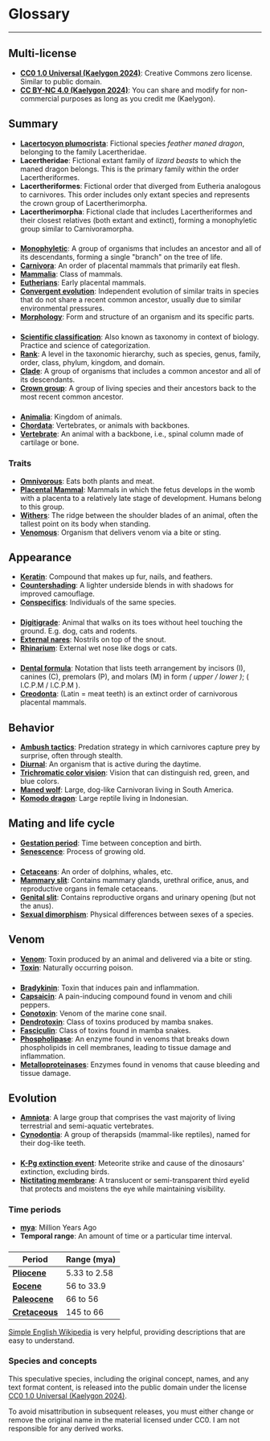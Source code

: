 
# Glossary
---

## Multi-license
- **[CC0 1.0 Universal (Kaelygon 2024)](https://creativecommons.org/public-domain/cc0/)**: Creative Commons zero license. Similar to public domain.
- **[CC BY-NC 4.0 (Kaelygon 2024)](https://creativecommons.org/licenses/by-nc/4.0/)**: You can share and modify for non-commercial purposes as long as you credit me (Kaelygon).
## Summary
- **[Lacertocyon plumocrista](https://github.com/Kaelygon/Lacertocyon-plumocrista)**: Fictional species *feather maned dragon*, belonging to the family Lacertheridae.
- **Lacertheridae**: Fictional extant family of *lizard beasts* to which the maned dragon belongs. This is the primary family within the order Lacertheriformes.
- **Lacertheriformes**: Fictional order that diverged from Eutheria analogous to carnivores. This order includes only extant species and represents the crown group of Lacertherimorpha.
- **Lacertherimorpha**: Fictional clade that includes Lacertheriformes and their closest relatives (both extant and extinct), forming a monophyletic group similar to Carnivoramorpha.
###
- **[Monophyletic](https://en.wikipedia.org/wiki/Monophyly)**: A group of organisms that includes an ancestor and all of its descendants, forming a single "branch" on the tree of life.
- **[Carnivora](https://en.wikipedia.org/wiki/Carnivora)**: An order of placental mammals that primarily eat flesh.
- **[Mammalia](https://en.wikipedia.org/wiki/Mammal)**: Class of mammals.
- **[Eutherians](https://en.wikipedia.org/wiki/Eutheria)**: Early placental mammals.
- **[Convergent evolution](https://en.wikipedia.org/wiki/Convergent_evolution)**: Independent evolution of similar traits in species that do not share a recent common ancestor, usually due to similar environmental pressures.
- **[Morphology](https://en.wikipedia.org/wiki/Morphology_(biology))**: Form and structure of an organism and its specific parts.
###
- **[Scientific classification](https://en.wikipedia.org/wiki/Taxonomy_(biology))**: Also known as taxonomy in context of biology. Practice and science of categorization.
- **[Rank](https://en.wikipedia.org/wiki/Taxonomic_rank)**: A level in the taxonomic hierarchy, such as species, genus, family, order, class, phylum, kingdom, and domain.
- **[Clade](https://en.wikipedia.org/wiki/Clade)**: A group of organisms that includes a common ancestor and all of its descendants.
- **[Crown group](https://en.wikipedia.org/wiki/Crown_group)**: A group of living species and their ancestors back to the most recent common ancestor.
###
- **[Animalia](https://en.wikipedia.org/wiki/Animalia)**: Kingdom of animals.
- **[Chordata](https://en.wikipedia.org/wiki/Chordata)**: Vertebrates, or animals with backbones.
- **[Vertebrate](https://en.wikipedia.org/wiki/vertebrates)**: An animal with a backbone, i.e., spinal column made of cartilage or bone.
###
### Traits
- **[Omnivorous](https://en.wikipedia.org/wiki/Omnivorous)**: Eats both plants and meat.
- **[Placental Mammal](https://en.wikipedia.org/wiki/Placentalia)**: Mammals in which the fetus develops in the womb with a placenta to a relatively late stage of development. Humans belong to this group.
- **[Withers](https://en.wikipedia.org/wiki/Withers)**: The ridge between the shoulder blades of an animal, often the tallest point on its body when standing.
- **[Venomous](https://en.wikipedia.org/wiki/Venom)**: Organism that delivers venom via a bite or sting.
###
## Appearance
- **[Keratin](https://en.wikipedia.org/wiki/Keratin)**: Compound that makes up fur, nails, and feathers.
- **[Countershading](https://en.wikipedia.org/wiki/Countershading)**: A lighter underside blends in with shadows for improved camouflage.
- **[Conspecifics](https://en.wikipedia.org/wiki/Biological_specificity#Conspecific)**: Individuals of the same species.
###
- **[Digitigrade](https://en.wikipedia.org/wiki/Digitigrade)**: Animal that walks on its toes without heel touching the ground. E.g. dog, cats and rodents.
- **[External nares](https://en.wikipedia.org/wiki/Nostril)**: Nostrils on top of the snout.
- **[Rhinarium](https://en.wikipedia.org/wiki/Rhinarium)**: External wet nose like dogs or cats.
###
- **[Dental formula](https://en.wikipedia.org/wiki/Dentition#Dental_formula)**: Notation that lists teeth arrangement by incisors (I), canines (C), premolars (P), and molars (M) in form *( upper / lower )*; ( I.C.P.M / I.C.P.M ).
- **[Creodonta](https://en.wikipedia.org/wiki/Creodonta)**: (Latin = meat teeth) is an extinct order of carnivorous placental mammals.
###
## Behavior
- **[Ambush tactics](https://en.wikipedia.org/wiki/Ambush_predator)**: Predation strategy in which carnivores capture prey by surprise, often through stealth.
- **[Diurnal](https://en.wikipedia.org/wiki/Diurnality)**: An organism that is active during the daytime.
- **[Trichromatic color vision](https://en.wikipedia.org/wiki/Trichromacy)**: Vision that can distinguish red, green, and blue colors.
- **[Maned wolf](https://en.wikipedia.org/wiki/Maned_wolf)**: Large, dog-like Carnivoran living in South America.
- **[Komodo dragon](https://en.wikipedia.org/wiki/Komodo_dragon)**: Large reptile living in Indonesian.
###
## Mating and life cycle
- **[Gestation period](https://en.wikipedia.org/wiki/Gestation)**: Time between conception and birth.
- **[Senescence](https://en.wikipedia.org/wiki/Senescence)**: Process of growing old.
###
- **[Cetaceans](https://en.wikipedia.org/wiki/Cetacea)**: An order of dolphins, whales, etc.
- **[Mammary slit](https://en.wikipedia.org/wiki/Bottlenose_dolphin#Reproduction)**: Contains mammary glands, urethral orifice, anus, and reproductive organs in female cetaceans.
- **[Genital slit](https://baleinesendirect.org/en/discover/life-of-whales/physiology/reproductive-system/)**: Contains reproductive organs and urinary opening (but not the anus).
- **[Sexual dimorphism](https://en.wikipedia.org/wiki/Sexual_dimorphism)**: Physical differences between sexes of a species.
###
## Venom
- **[Venom](https://en.wikipedia.org/wiki/Venom)**: Toxin produced by an animal and delivered via a bite or sting.
- **[Toxin](https://en.wikipedia.org/wiki/Toxin)**: Naturally occurring poison.
###
- **[Bradykinin](https://en.wikipedia.org/wiki/Bradykinin)**: Toxin that induces pain and inflammation.
- **[Capsaicin](https://en.wikipedia.org/wiki/Capsaicin)**: A pain-inducing compound found in venom and chili peppers.
- **[Conotoxin](https://en.wikipedia.org/wiki/Conotoxin)**: Venom of the marine cone snail.
- **[Dendrotoxin](https://en.wikipedia.org/wiki/Dendrotoxin)**: Class of toxins produced by mamba snakes.
- **[Fasciculin](https://en.wikipedia.org/wiki/Fasciculin)**: Class of toxins found in mamba snakes.
- **[Phospholipase](https://en.wikipedia.org/wiki/Phospholipase)**: An enzyme found in venoms that breaks down phospholipids in cell membranes, leading to tissue damage and inflammation.
- **[Metalloproteinases](https://en.wikipedia.org/wiki/Metalloproteinases)**: Enzymes found in venoms that cause bleeding and tissue damage.
###
## Evolution
- **[Amniota](https://en.wikipedia.org/wiki/Amniote)**: A large group that comprises the vast majority of living terrestrial and semi-aquatic vertebrates.
- **[Cynodontia](https://en.wikipedia.org/wiki/Cynodontia)**: A group of therapsids (mammal-like reptiles), named for their dog-like teeth.
###
- **[K-Pg extinction event](https://en.wikipedia.org/wiki/Cretaceous%E2%80%93Paleogene_extinction_event)**: Meteorite strike and cause of the dinosaurs' extinction, excluding birds.
- **[Nictitating membrane](https://en.wikipedia.org/wiki/Nictitating_membrane)**: A translucent or semi-transparent third eyelid that protects and moistens the eye while maintaining visibility.
###
### Time periods
- **[mya](https://simple.wikipedia.org/wiki/Mya_(unit))**: Million Years Ago
- **Temporal range**: An amount of time or a particular time interval.
###

| Period                                                     | Range (mya)  |
| ---------------------------------------------------------- | ------------ |
| **[Pliocene](https://en.wikipedia.org/wiki/Pliocene)**     | 5.33 to 2.58 |
| **[Eocene](https://en.wikipedia.org/wiki/Eocene)**         | 56 to 33.9   |
| **[Paleocene](https://en.wikipedia.org/wiki/Paleocene)**   | 66 to 56     |
| **[Cretaceous](https://en.wikipedia.org/wiki/Cretaceous)** | 145 to 66    |

[Simple English Wikipedia](https://simple.wikipedia.org/) is very helpful, providing descriptions that are easy to understand. 


### Species and concepts
This speculative species, including the original concept, names, and any text format content, is released into the public domain under the license [CC0 1.0 Universal (Kaelygon 2024)](https://creativecommons.org/public-domain/cc0/).  

To avoid misattribution in subsequent releases, you must either change or remove the original name in the material licensed under CC0. I am not responsible for any derived works.  
